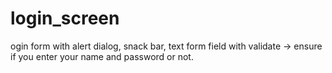 # login_screen
ogin form with alert dialog, snack bar, text form field with validate -> ensure if you enter your name and password or not.
